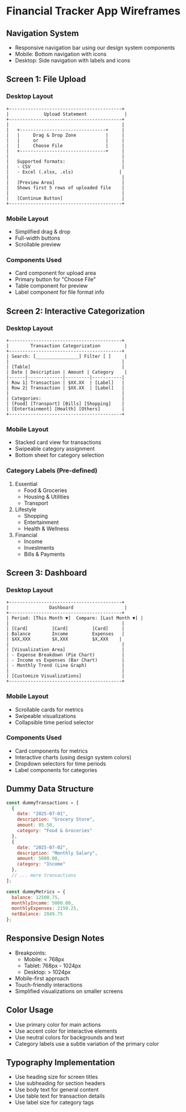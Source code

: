 # Financial Tracker App Wireframes

## Navigation System
- Responsive navigation bar using our design system components
- Mobile: Bottom navigation with icons
- Desktop: Side navigation with labels and icons

## Screen 1: File Upload

### Desktop Layout
```
+------------------------------------------+
|             Upload Statement              |
+------------------------------------------+
|                                          |
|   +--------------------------------+     |
|   |     Drag & Drop Zone           |     |
|   |     or                         |     |
|   |     Choose File                |     |
|   +--------------------------------+     |
|                                          |
|   Supported formats:                     |
|   - CSV                                  |
|   - Excel (.xlsx, .xls)                 |
|                                          |
|   [Preview Area]                         |
|   Shows first 5 rows of uploaded file    |
|                                          |
|   [Continue Button]                      |
+------------------------------------------+
```

### Mobile Layout
- Simplified drag & drop
- Full-width buttons
- Scrollable preview

### Components Used
- Card component for upload area
- Primary button for "Choose File"
- Table component for preview
- Label component for file format info

## Screen 2: Interactive Categorization

### Desktop Layout
```
+------------------------------------------+
|        Transaction Categorization         |
+------------------------------------------+
| Search: [________________] Filter [ ]     |
|                                          |
| [Table]                                  |
| Date | Description | Amount | Category    |
|------|-------------|---------|-----------|
| Row 1| Transaction | $XX.XX  | [Label]   |
| Row 2| Transaction | $XX.XX  | [Label]   |
|                                          |
| Categories:                              |
| [Food] [Transport] [Bills] [Shopping]    |
| [Entertainment] [Health] [Others]        |
+------------------------------------------+
```

### Mobile Layout
- Stacked card view for transactions
- Swipeable category assignment
- Bottom sheet for category selection

### Category Labels (Pre-defined)
1. Essential
   - Food & Groceries
   - Housing & Utilities
   - Transport
2. Lifestyle
   - Shopping
   - Entertainment
   - Health & Wellness
3. Financial
   - Income
   - Investments
   - Bills & Payments

## Screen 3: Dashboard

### Desktop Layout
```
+------------------------------------------+
|               Dashboard                   |
+------------------------------------------+
| Period: [This Month ▼]  Compare: [Last Month ▼] |
|                                          |
| [Card]         [Card]         [Card]     |
| Balance        Income         Expenses   |
| $XX,XXX        $X,XXX         $X,XXX    |
|                                          |
| [Visualization Area]                     |
| - Expense Breakdown (Pie Chart)          |
| - Income vs Expenses (Bar Chart)         |
| - Monthly Trend (Line Graph)             |
|                                          |
| [Customize Visualizations]               |
+------------------------------------------+
```

### Mobile Layout
- Scrollable cards for metrics
- Swipeable visualizations
- Collapsible time period selector

### Components Used
- Card components for metrics
- Interactive charts (using design system colors)
- Dropdown selectors for time periods
- Label components for categories

## Dummy Data Structure
```javascript
const dummyTransactions = [
  {
    date: "2025-07-01",
    description: "Grocery Store",
    amount: 85.50,
    category: "Food & Groceries"
  },
  {
    date: "2025-07-02",
    description: "Monthly Salary",
    amount: 5000.00,
    category: "Income"
  },
  // ... more transactions
];

const dummyMetrics = {
  balance: 12500.75,
  monthlyIncome: 5000.00,
  monthlyExpenses: 2150.25,
  netBalance: 2849.75
};
```

## Responsive Design Notes
- Breakpoints:
  - Mobile: < 768px
  - Tablet: 768px - 1024px
  - Desktop: > 1024px
- Mobile-first approach
- Touch-friendly interactions
- Simplified visualizations on smaller screens

## Color Usage
- Use primary color for main actions
- Use accent color for interactive elements
- Use neutral colors for backgrounds and text
- Category labels use a subtle variation of the primary color

## Typography Implementation
- Use heading size for screen titles
- Use subheading for section headers
- Use body text for general content
- Use table text for transaction details
- Use label size for category tags
